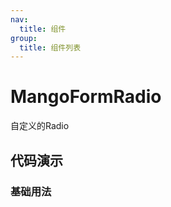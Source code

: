 ```yaml
---
nav:
  title: 组件
group:
  title: 组件列表
---
```


# MangoFormRadio

自定义的Radio

## 代码演示

### 基础用法

<code src="./demo/demo.tsx" defaultShowCode></code>
